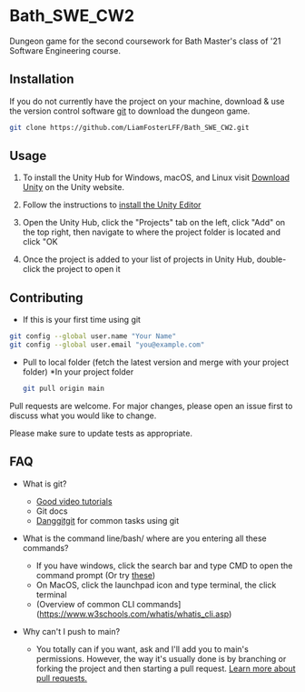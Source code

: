 # Bath_SWE_CW2
Dungeon game for the second coursework for Bath Master's class of '21 Software Engineering course. 

## Installation

If you do not currently have the project on your machine, download & use the version control software [git](https://git-scm.com/downloads/) to download the dungeon game.

```bash
git clone https://github.com/LiamFosterLFF/Bath_SWE_CW2.git
```

## Usage

1. To install the Unity Hub for Windows, macOS, and Linux visit [Download Unity](https://unity3d.com/get-unity/download?_ga=2.209152402.1644705729.1604169206-1437629805.1604169206) on the Unity website.

2. Follow the instructions to [install the Unity Editor](https://docs.unity3d.com/Manual/GettingStartedInstallingHub.html)

3. Open the Unity Hub, click the "Projects" tab on the left, click "Add" on the top right, then navigate to where the project folder is located and click "OK

4. Once the project is added to your list of projects in Unity Hub, double-click the project to open it

## Contributing
- If this is your first time using git
```bash
git config --global user.name "Your Name"
git config --global user.email "you@example.com"
```

- Pull to local folder (fetch the latest version and merge with your project folder)
  *In your project folder
  ```bash
  git pull origin main
  
Pull requests are welcome. For major changes, please open an issue first to discuss what you would like to change.

Please make sure to update tests as appropriate.

## FAQ
- What is git?
  * [Good video tutorials](https://www.youtube.com/watch?v=BCQHnlnPusY&list=PLRqwX-V7Uu6ZF9C0YMKuns9sLDzK6zoiV)
  * Git docs
  * [Danggitgit](https://dangitgit.com/en) for common tasks using git
  
- What is the command line/bash/ where are you entering all these commands?
  * If you have windows, click the search bar and type CMD to open the command prompt (Or try [these](https://www.digitalcitizen.life/open-cmd))
  * On MacOS, click the launchpad icon and type terminal, the click terminal
  * (Overview of common CLI commands](https://www.w3schools.com/whatis/whatis_cli.asp)
  
- Why can't I push to main?
  * You totally can if you want, ask and I'll add you to main's permissions. However, the way it's usually done is by branching or forking the project and then starting a pull request. [Learn more about pull requests.](https://docs.github.com/en/free-pro-team@latest/github/collaborating-with-issues-and-pull-requests/about-pull-requests)
